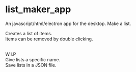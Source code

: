 # list_maker_app
An javascript/html/electron app for the desktop. Make a list.

Creates a list of items. <br>
Items can be removed by double clicking. <br>
<br>

W.I.P <br>
Give lists a specific name. <br>
Save lists in a JSON file.
